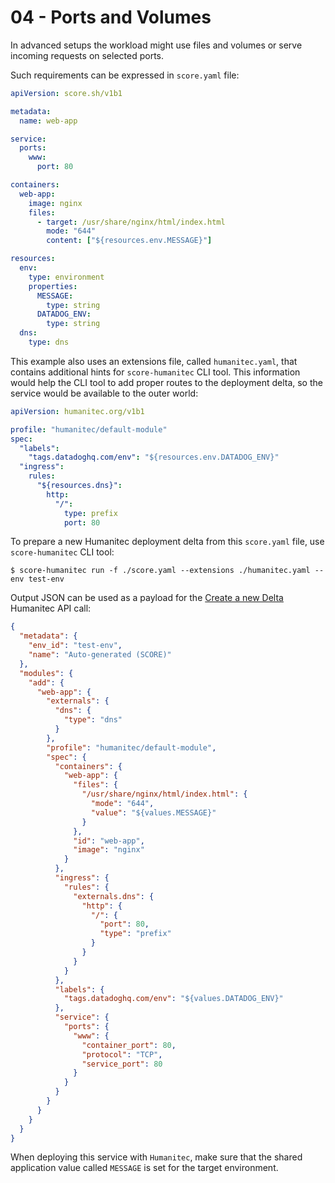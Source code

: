 # 04 - Ports and Volumes

In advanced setups the workload might use files and volumes or serve incoming requests on selected ports.

Such requirements can be expressed in `score.yaml` file:

```yaml
apiVersion: score.sh/v1b1

metadata:
  name: web-app

service:
  ports:
    www:
      port: 80

containers:
  web-app:
    image: nginx
    files:
      - target: /usr/share/nginx/html/index.html
        mode: "644"
        content: ["${resources.env.MESSAGE}"]

resources:
  env:
    type: environment
    properties:
      MESSAGE:
        type: string
      DATADOG_ENV:
        type: string
  dns:
    type: dns
```

This example also uses an extensions file, called `humanitec.yaml`, that contains additional hints for `score-humanitec` CLI tool. This information would help the CLI tool to add proper routes to the deployment delta, so the service would be available to the outer world:

```yaml
apiVersion: humanitec.org/v1b1

profile: "humanitec/default-module"
spec:
  "labels":
    "tags.datadoghq.com/env": "${resources.env.DATADOG_ENV}"
  "ingress":
    rules:
      "${resources.dns}":
        http:
          "/":
            type: prefix
            port: 80
```

To prepare a new Humanitec deployment delta from this `score.yaml` file, use `score-humanitec` CLI tool:

```console
$ score-humanitec run -f ./score.yaml --extensions ./humanitec.yaml --env test-env
```

Output JSON can be used as a payload for the [Create a new Delta](https://api-docs.humanitec.com/#tag/Delta/paths/~1orgs~1%7BorgId%7D~1apps~1%7BappId%7D~1deltas/post) Humanitec API call:

```json
{
  "metadata": {
    "env_id": "test-env",
    "name": "Auto-generated (SCORE)"
  },
  "modules": {
    "add": {
      "web-app": {
        "externals": {
          "dns": {
            "type": "dns"
          }
        },
        "profile": "humanitec/default-module",
        "spec": {
          "containers": {
            "web-app": {
              "files": {
                "/usr/share/nginx/html/index.html": {
                  "mode": "644",
                  "value": "${values.MESSAGE}"
                }
              },
              "id": "web-app",
              "image": "nginx"
            }
          },
          "ingress": {
            "rules": {
              "externals.dns": {
                "http": {
                  "/": {
                    "port": 80,
                    "type": "prefix"
                  }
                }
              }
            }
          },
          "labels": {
            "tags.datadoghq.com/env": "${values.DATADOG_ENV}"
          },
          "service": {
            "ports": {
              "www": {
                "container_port": 80,
                "protocol": "TCP",
                "service_port": 80
              }
            }
          }
        }
      }
    }
  }
}
```

When deploying this service with `Humanitec`, make sure that the shared application value called `MESSAGE` is set for the target environment.